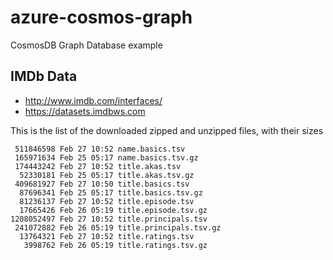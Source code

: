 # azure-cosmos-graph

CosmosDB Graph Database example

## IMDb Data

- http://www.imdb.com/interfaces/
- https://datasets.imdbws.com

This is the list of the downloaded zipped and unzipped files, with their sizes
```
 511846598 Feb 27 10:52 name.basics.tsv
 165971634 Feb 25 05:17 name.basics.tsv.gz
 174443242 Feb 27 10:52 title.akas.tsv
  52330181 Feb 25 05:17 title.akas.tsv.gz
 409681927 Feb 27 10:50 title.basics.tsv
  87696341 Feb 25 05:17 title.basics.tsv.gz
  81236137 Feb 27 10:52 title.episode.tsv
  17665426 Feb 26 05:19 title.episode.tsv.gz
1208052497 Feb 27 10:52 title.principals.tsv
 241072882 Feb 26 05:19 title.principals.tsv.gz
  13764321 Feb 27 10:52 title.ratings.tsv
   3998762 Feb 26 05:19 title.ratings.tsv.gz
```